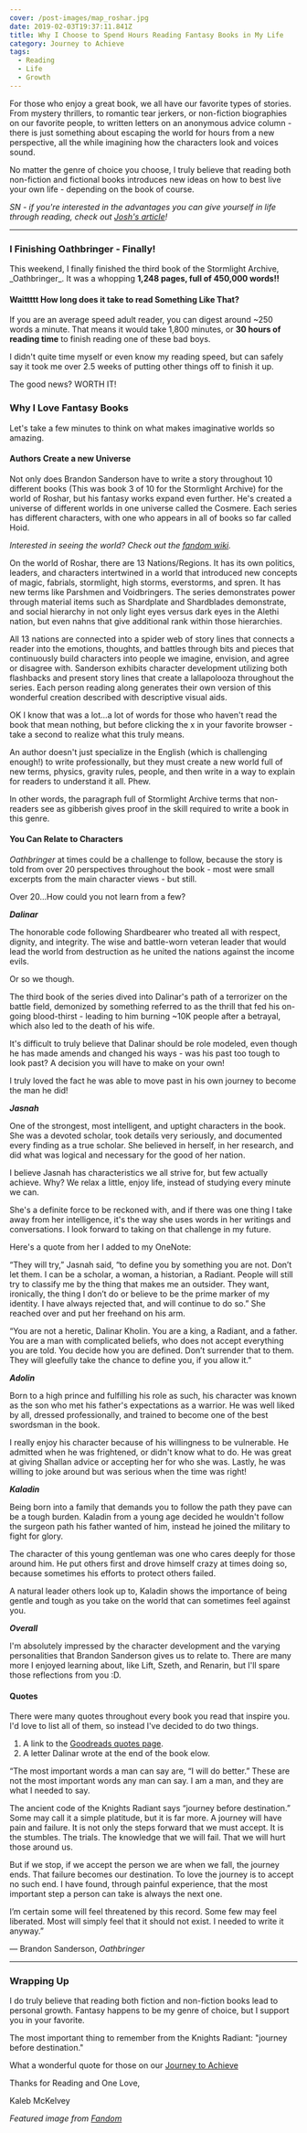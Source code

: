 ```yaml
---
cover: /post-images/map_roshar.jpg
date: 2019-02-03T19:37:11.841Z
title: Why I Choose to Spend Hours Reading Fantasy Books in My Life
category: Journey to Achieve
tags:
  - Reading
  - Life
  - Growth
---
```

For those who enjoy a great book, we all have our favorite types of stories. From mystery thrillers, to romantic tear jerkers, or non-fiction biographies on our favorite people, to written letters on an anonymous advice column - there is just something about escaping the world for hours from a new perspective, all the while imagining how the characters look and voices sound.

No matter the genre of choice you choose, I truly believe that reading both non-fiction and fictional books introduces new ideas on how to best live your own life - depending on the book of course.

_SN - if you're interested in the advantages you can give yourself in life through reading, check out [Josh's article](https://www.joshuakennon.com/the-biggest-advantage-you-can-give-yourself-in-life-is-reading/)!_

---

### I Finishing Oathbringer - Finally!

This weekend, I finally finished the third book of the Stormlight Archive, \_Oathbringer\_. It was a whopping **1,248 pages, full of 450,000 words!!**

#### Waittttt How long does it take to read Something Like That?

If you are an average speed adult reader, you can digest around ~250 words a minute. That means it would take 1,800 minutes, or **30 hours of reading time** to finish reading one of these bad boys.

I didn't quite time myself or even know my reading speed, but can safely say it took me over 2.5 weeks of putting other things off to finish it up.

The good news? WORTH IT!

### Why I Love Fantasy Books

Let's take a few minutes to think on what makes imaginative worlds so amazing.

#### Authors Create a new Universe

Not only does Brandon Sanderson have to write a story throughout 10 different books (This was book 3 of 10 for the Stormlight Archive) for the world of Roshar, but his fantasy works expand even further. He's created a universe of different worlds in one universe called the Cosmere. Each series has different characters, with one who appears in all of books so far called Hoid.

_Interested in seeing the world? Check out the [fandom wiki](https://stormlightarchive.fandom.com/wiki/Cosmere)._

On the world of Roshar, there are 13 Nations/Regions. It has its own politics, leaders, and characters intertwined in a world that introduced new concepts of magic, fabrials, stormlight, high storms, everstorms, and spren. It has new terms like Parshmen and Voidbringers. The series demonstrates power through material items such as Shardplate and Shardblades demonstrate, and social hierarchy in not only light eyes versus dark eyes in the Alethi nation, but even nahns that give additional rank within those hierarchies.

All 13 nations are connected into a spider web of story lines that connects a reader into the emotions, thoughts, and battles through bits and pieces that continuously build characters into people we imagine, envision, and agree or disagree with. Sanderson exhibits character development utilizing both flashbacks and present story lines that create a lallapolooza throughout the series. Each person reading along generates their own version of this wonderful creation described with descriptive visual aids.

OK I know that was a lot...a lot of words for those who haven't read the book that mean nothing, but before clicking the x in your favorite browser - take a second to realize what this truly means.

An author doesn't just specialize in the English (which is challenging enough!) to write professionally, but they must create a new world full of new terms, physics, gravity rules, people, and then write in a way to explain for readers to understand it all. Phew.

In other words, the paragraph full of Stormlight Archive terms that non-readers see as gibberish gives proof in the skill required to write a book in this genre. 

#### You Can Relate to Characters

_Oathbringer_ at times could be a challenge to follow, because the story is told from over 20 perspectives throughout the book - most were small excerpts from the main character views - but still.

Over 20...How could you not learn from a few?

**_Dalinar_**

The honorable code following Shardbearer who treated all with respect, dignity, and integrity. The wise and battle-worn veteran leader that would lead the world from destruction as he united the nations against the income evils.

Or so we though.

The third book of the series dived into Dalinar's path of a terrorizer on the battle field, demonized by something referred to as the thrill that fed his on-going blood-thirst - leading to him burning ~10K people after a betrayal, which also led to the death of his wife.

It's difficult to truly believe that Dalinar should be role modeled, even though he has made amends and changed his ways - was his past too tough to look past? A decision you will have to make on your own!

I truly loved the fact he was able to move past in his own journey to become the man he did!

**_Jasnah_**

One of the strongest, most intelligent, and uptight characters in the book. She was a devoted scholar, took details very seriously, and documented every finding as a true scholar. She believed in herself, in her research, and did what was logical and necessary for the good of her nation.

I believe Jasnah has characteristics we all strive for, but few actually achieve. Why? We relax a little, enjoy life, instead of studying every minute we can.

She's a definite force to be reckoned with, and if there was one thing I take away from her intelligence, it's the way she uses words in her writings and conversations. I look forward to taking on that challenge in my future.

Here's a quote from her I added to my OneNote:

“They will try,” Jasnah said, “to define you by something you are not. Don’t let them. I can be a scholar, a woman, a historian, a Radiant. People will still try to classify me by the thing that makes me an outsider. They want, ironically, the thing I don’t do or believe to be the prime marker of my identity. I have always rejected that, and will continue to do so.” She reached over and put her freehand on his arm. 

“You are not a heretic, Dalinar Kholin. You are a king, a Radiant, and a father. You are a man with complicated beliefs, who does not accept everything you are told. You decide how you are defined. Don’t surrender that to them. They will gleefully take the chance to define you, if you allow it.” 

**_Adolin_**

Born to a high prince and fulfilling his role as such, his character was known as the son who met his father's expectations as a warrior. He was well liked by all, dressed professionally, and trained to become one of the best swordsman in the book.

I really enjoy his character because of his willingness to be vulnerable. He admitted when he was frightened, or didn't know what to do. He was great at giving Shallan advice or accepting her for who she was. Lastly, he was willing to joke around but was serious when the time was right!

**_Kaladin_**

Being born into a family that demands you to follow the path they pave can be a tough burden. Kaladin from a young age decided he wouldn't follow the surgeon path his father wanted of him, instead he joined the military to fight for glory.

The character of this young gentleman was one who cares deeply for those around him. He put others first and drove himself crazy at times doing so, because sometimes his efforts to protect others failed. 

A natural leader others look up to, Kaladin shows the importance of being gentle and tough as you take on the world that can sometimes feel against you. 

**_Overall_**

I'm absolutely impressed by the character development and the varying personalities that Brandon Sanderson gives us to relate to. There are many more I enjoyed learning about, like Lift, Szeth, and Renarin, but I'll spare those reflections from you :D.

#### Quotes

There were many quotes throughout every book you read that inspire you. I'd love to list all of them, so instead I've decided to do two things.

1. A link to the [Goodreads quotes page](https://www.goodreads.com/work/quotes/23840254-oathbringer).
2. A letter Dalinar wrote at the end of the book elow.

“The most important words a man can say are, “I will do better.” These are not the most important words any man can say. I am a man, and they are what I needed to say.

The ancient code of the Knights Radiant says “journey before destination.” Some may call it a simple platitude, but it is far more. A journey will have pain and failure. It is not only the steps forward that we must accept. It is the stumbles. The trials. The knowledge that we will fail. That we will hurt those around us.

But if we stop, if we accept the person we are when we fall, the journey ends. That failure becomes our destination. To love the journey is to accept no such end. I have found, through painful experience, that the most important step a person can take is always the next one.

I’m certain some will feel threatened by this record. Some few may feel liberated. Most will simply feel that it should not exist. I needed to write it anyway.” 

― Brandon Sanderson, _Oathbringer_

- - -

### Wrapping Up

I do truly believe that reading both fiction and non-fiction books lead to personal growth. Fantasy happens to be my genre of choice, but I support you in your favorite.

The most important thing to remember from the Knights Radiant: "journey before destination." 

What a wonderful quote for those on our [Journey to Achieve](https://www.kalebmckelvey.com/journey-to-achieve/about-the-journey/)

Thanks for Reading and One Love,

Kaleb McKelvey

_Featured image from [Fandom](https://stormlightarchive.fandom.com/wiki/Roshar)_

